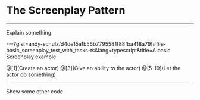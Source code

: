 # The Screenplay Pattern
---

Explain something

---?gist=andy-schulz/d4de15a1b56b7795581f88fba418a79f#file-basic_screenplay_test_with_tasks-ts&lang=typescript&title=A basic Screenplay example

@[1](Create an actor)
@[3](Give an ability to the actor)
@[5-19](Let the actor do something)

---
Show some other code
